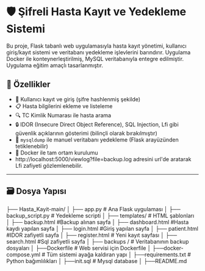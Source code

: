 # 🛡️ Şifreli Hasta Kayıt ve Yedekleme Sistemi

Bu proje, Flask tabanlı web uygulamasıyla hasta kayıt yönetimi, kullanıcı giriş/kayıt sistemi ve veritabanı yedekleme işlevlerini barındırır. Uygulama Docker ile konteynerleştirilmiş, MySQL veritabanıyla entegre edilmiştir.
Uygulama eğitim amaçlı tasarlanmıştır.

## 🚀 Özellikler

- 👤 Kullanıcı kayıt ve giriş (şifre hashlenmiş şekilde)
- 📋 Hasta bilgilerini ekleme ve listeleme
- 🔍 TC Kimlik Numarası ile hasta arama
- 🔒 IDOR (Insecure Direct Object Reference), SQL Injection, Lfi gibi güvenlik açıklarının gösterimi (bilinçli olarak bırakılmıştır)
- 🧾 `mysqldump` ile manuel veritabanı yedekleme (Flask arayüzünden tetiklenebilir)
- 🐳 Docker ile tam ortam kurulumu
- http://localhost:5000/viewlog?file=backup.log adresini url'de aratarak Lfi zafiyeti gözlemlenebilir. 

---

## 🗃️ Dosya Yapısı

├── Hasta_Kayit-main/
│ ├── app.py # Ana Flask uygulaması
│ ├── backup_script.py # Yedekleme scripti
│ ├── templates/ # HTML şablonları
│    ├── backup.html #Backup alınan sayfa
│    ├── dashboard.html #Hasta kaydı yapılan sayfa
│    ├── login.html #Giriş yapılan sayfa
│    ├── patient.html #IDOR zafiyetli sayfa
│    ├── register.html # Yeni kayıt sayfası
│    ├── search.html #Sql zafiyetli sayfa
│ ├── backups / # Veritabanının backup dosyaları
│ ├──Dockerfile # Web servisi için Dockerfile
│ ├──docker-compose.yml # Tüm sistemi ayağa kaldıran yapı
│ ├──requirements.txt # Python bağımlılıkları
│ ├──init.sql # Mysql database
│ ├──README.md